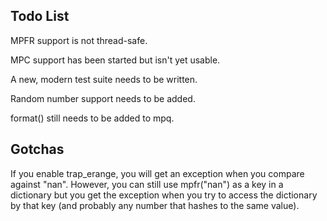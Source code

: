 ## Todo List ##

MPFR support is not thread-safe.

MPC support has been started but isn't yet usable.

A new, modern test suite needs to be written.

Random number support needs to be added.

format() still needs to be added to mpq.

## Gotchas ##

If you enable trap\_erange, you will get an exception when you compare against "nan". However, you can still use mpfr("nan") as a key in a dictionary but you get the exception when you try to access the dictionary by that key (and probably any number that hashes to the same value).